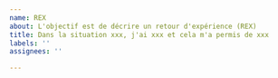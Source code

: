 ```yaml
---
name: REX
about: L'objectif est de décrire un retour d'expérience (REX)
title: Dans la situation xxx, j'ai xxx et cela m'a permis de xxx
labels: ''
assignees: ''

---
```



